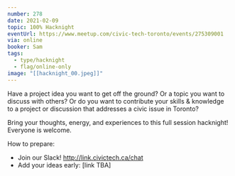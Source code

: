 ```yaml
---
number: 278
date: 2021-02-09
topic: 100% Hacknight
eventUrl: https://www.meetup.com/civic-tech-toronto/events/275309001
via: online
booker: Sam
tags:
  - type/hacknight
  - flag/online-only
image: "[[hacknight_00.jpeg]]"
---
```


Have a project idea you want to get off the ground? Or a topic you want to discuss with others? Or do you want to contribute your skills & knowledge to a project or discussion that addresses a civic issue in Toronto?

Bring your thoughts, energy, and experiences to this full session hacknight! Everyone is welcome.

How to prepare:
- Join our Slack! http://link.civictech.ca/chat
- Add your ideas early: [link TBA]
